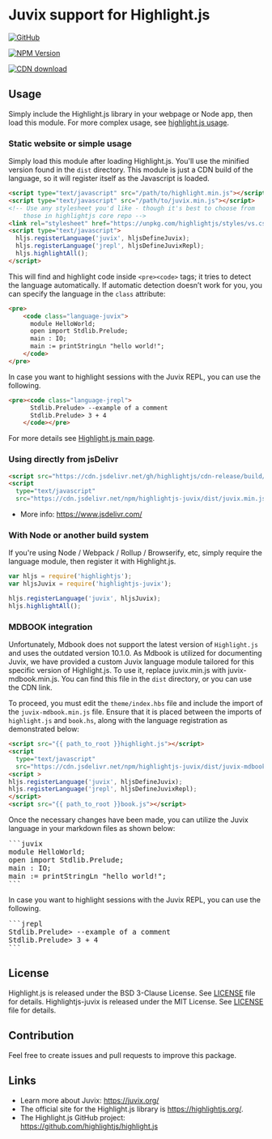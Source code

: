 # Juvix support for Highlight.js

[![GitHub](https://img.shields.io/github/license/anoma/highlightjs-juvix)](https://github.com/anoma/highlightjs-juvix/blob/main/LICENSE.md)

[![NPM Version](https://badge.fury.io/js/highlightjs-juvix.svg?style=flat)](https://npmjs.org/package/highlightjs-juvix)

[![CDN download](https://badgen.net/badge/jsDelivr/download/blue?icon=jsdelivr)](https://cdn.jsdelivr.net/npm/highlightjs-juvix/dist/juvix.min.js)

## Usage

Simply include the Highlight.js library in your webpage or Node app, then load this module. For more complex usage, see [highlight.js usage](https://github.com/highlightjs/highlight.js#basic-usage).

### Static website or simple usage

Simply load this module after loading Highlight.js. You'll use the minified version found in the `dist` directory. This module is just a CDN build of the language, so it will register itself as the Javascript is loaded.

```html
<script type="text/javascript" src="/path/to/highlight.min.js"></script>
<script type="text/javascript" src="/path/to/juvix.min.js"></script>
<!-- Use any stylesheet you'd like - though it's best to choose from 
	those in highlightjs core repo -->
<link rel="stylesheet" href="https://unpkg.com/highlightjs/styles/vs.css" />
<script type="text/javascript">
  hljs.registerLanguage('juvix', hljsDefineJuvix);
  hljs.registerLanguage('jrepl', hljsDefineJuvixRepl);
  hljs.highlightAll();
</script>
```

This will find and highlight code inside `<pre><code>` tags; it tries to detect the language automatically. If automatic detection doesn’t work for you, you can specify the language in the `class` attribute:

```html
<pre>
    <code class="language-juvix">
      module HelloWorld;
      open import Stdlib.Prelude;
      main : IO;
      main := printStringLn "hello world!";
    </code>
</pre>
```

In case you want to highlight sessions with the Juvix REPL, you can use the following.

```html
<pre><code class="language-jrepl">
      Stdlib.Prelude> --example of a comment
      Stdlib.Prelude> 3 + 4
    </code></pre>
```

For more details see [Highlight.js main page](https://github.com/highlightjs/highlight.js#highlightjs).

### Using directly from jsDelivr

```html
<script src="https://cdn.jsdelivr.net/gh/highlightjs/cdn-release/build/highlight.min.js"></script>
<script
  type="text/javascript"
  src="https://cdn.jsdelivr.net/npm/highlightjs-juvix/dist/juvix.min.js"></script>
```

- More info: <https://www.jsdelivr.com/>

### With Node or another build system

If you're using Node / Webpack / Rollup / Browserify, etc, simply require the language module, then register it with Highlight.js.

```javascript
var hljs = require('highlightjs');
var hljsJuvix = require('highlightjs-juvix');

hljs.registerLanguage('juvix', hljsJuvix);
hljs.highlightAll();
```

### MDBOOK integration

Unfortunately, Mdbook does not support the latest version of `Highlight.js` and
uses the outdated version 10.1.0. As Mdbook is utilized for documenting Juvix,
we have provided a custom Juvix language module tailored for this specific
version of Highlight.js. To use it, replace juvix.min.js with
juvix-mdbook.min.js. You can find this file in the `dist` directory, or you can
use the CDN link.

To proceed, you must edit the `theme/index.hbs` file and include the import of
the `juvix-mdbook.min.js` file. Ensure that it is placed between the imports of
`highlight.js` and `book.hs`, along with the language registration as
demonstrated below:

```html
<script src="{{ path_to_root }}highlight.js"></script>
<script
  type="text/javascript"
  src="https://cdn.jsdelivr.net/npm/highlightjs-juvix/dist/juvix-mdbook.min.js"></script>
<script >
hljs.registerLanguage('juvix', hljsDefineJuvix);
hljs.registerLanguage('jrepl', hljsDefineJuvixRepl);
</script>
<script src="{{ path_to_root }}book.js"></script>
```

Once the necessary changes have been made, you can utilize the Juvix language in your markdown files as shown below:

<pre>
```juvix
module HelloWorld;
open import Stdlib.Prelude;
main : IO;
main := printStringLn "hello world!";
```
</pre>

In case you want to highlight sessions with the Juvix REPL, you can use the following.

<pre>
```jrepl
Stdlib.Prelude> --example of a comment
Stdlib.Prelude> 3 + 4
```
</pre>

## License

Highlight.js is released under the BSD 3-Clause License. See [LICENSE](https://github.com/highlightjs/highlight.js/blob/main/LICENSE) file for details.
Highlightjs-juvix is released under the MIT License. See [LICENSE](/LICENSE.md) file for details.

## Contribution

Feel free to create issues and pull requests to improve this package.

## Links

- Learn more about Juvix: <https://juvix.org/>
- The official site for the Highlight.js library is <https://highlightjs.org/>.
- The Highlight.js GitHub project: <https://github.com/highlightjs/highlight.js>
